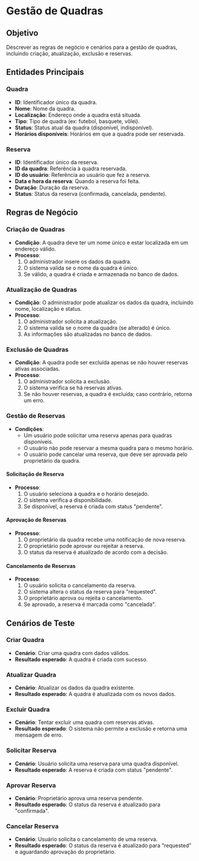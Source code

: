 # Gestão de Quadras

## Objetivo
Descrever as regras de negócio e cenários para a gestão de quadras, incluindo criação, atualização, exclusão e reservas.

## Entidades Principais

### Quadra
- **ID**: Identificador único da quadra.
- **Nome**: Nome da quadra.
- **Localização**: Endereço onde a quadra está situada.
- **Tipo**: Tipo de quadra (ex: futebol, basquete, vôlei).
- **Status**: Status atual da quadra (disponível, indisponível).
- **Horários disponíveis**: Horários em que a quadra pode ser reservada.

### Reserva
- **ID**: Identificador único da reserva.
- **ID da quadra**: Referência à quadra reservada.
- **ID do usuário**: Referência ao usuário que fez a reserva.
- **Data e hora da reserva**: Quando a reserva foi feita.
- **Duração**: Duração da reserva.
- **Status**: Status da reserva (confirmada, cancelada, pendente).

## Regras de Negócio

### Criação de Quadras
- **Condição**: A quadra deve ter um nome único e estar localizada em um endereço válido.
- **Processo**:
  1. O administrador insere os dados da quadra.
  2. O sistema valida se o nome da quadra é único.
  3. Se válido, a quadra é criada e armazenada no banco de dados.

### Atualização de Quadras
- **Condição**: O administrador pode atualizar os dados da quadra, incluindo nome, localização e status.
- **Processo**:
  1. O administrador solicita a atualização.
  2. O sistema valida se o nome da quadra (se alterado) é único.
  3. As informações são atualizadas no banco de dados.

### Exclusão de Quadras
- **Condição**: A quadra pode ser excluída apenas se não houver reservas ativas associadas.
- **Processo**:
  1. O administrador solicita a exclusão.
  2. O sistema verifica se há reservas ativas.
  3. Se não houver reservas, a quadra é excluída; caso contrário, retorna um erro.

### Gestão de Reservas
- **Condições**:
  - Um usuário pode solicitar uma reserva apenas para quadras disponíveis.
  - O usuário não pode reservar a mesma quadra para o mesmo horário.
  - O usuário pode cancelar uma reserva, que deve ser aprovada pelo proprietário da quadra.

#### Solicitação de Reserva
- **Processo**:
  1. O usuário seleciona a quadra e o horário desejado.
  2. O sistema verifica a disponibilidade.
  3. Se disponível, a reserva é criada com status "pendente".

#### Aprovação de Reservas
- **Processo**:
  1. O proprietário da quadra recebe uma notificação de nova reserva.
  2. O proprietário pode aprovar ou rejeitar a reserva.
  3. O status da reserva é atualizado de acordo com a decisão.

#### Cancelamento de Reservas
- **Processo**:
  1. O usuário solicita o cancelamento da reserva.
  2. O sistema altera o status da reserva para "requested".
  3. O proprietário aprova ou rejeita o cancelamento.
  4. Se aprovado, a reserva é marcada como "cancelada".

## Cenários de Teste

### Criar Quadra
- **Cenário**: Criar uma quadra com dados válidos.
- **Resultado esperado**: A quadra é criada com sucesso.

### Atualizar Quadra
- **Cenário**: Atualizar os dados da quadra existente.
- **Resultado esperado**: A quadra é atualizada com os novos dados.

### Excluir Quadra
- **Cenário**: Tentar excluir uma quadra com reservas ativas.
- **Resultado esperado**: O sistema não permite a exclusão e retorna uma mensagem de erro.

### Solicitar Reserva
- **Cenário**: Usuário solicita uma reserva para uma quadra disponível.
- **Resultado esperado**: A reserva é criada com status "pendente".

### Aprovar Reserva
- **Cenário**: Proprietário aprova uma reserva pendente.
- **Resultado esperado**: O status da reserva é atualizado para "confirmada".

### Cancelar Reserva
- **Cenário**: Usuário solicita o cancelamento de uma reserva.
- **Resultado esperado**: O status da reserva é atualizado para "requested" e aguardando aprovação do proprietário.
